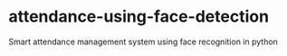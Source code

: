 # attendance-using-face-detection
Smart attendance management system using face recognition in python

